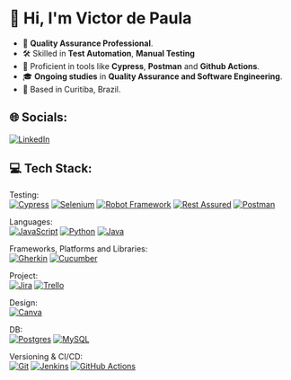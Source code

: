 # 👋 Hi, I'm Victor de Paula

- 🎯 **Quality Assurance Professional**.  
- 🛠️ Skilled in **Test Automation**, **Manual Testing**
- 🚀 Proficient in tools like **Cypress**, **Postman** and **Github Actions**. 
- 🎓 **Ongoing studies** in **Quality Assurance and Software Engineering**.
- 📍 Based in Curitiba, Brazil.
  
## 🌐 Socials:
[![LinkedIn](https://img.shields.io/badge/LinkedIn-%230077B5.svg?logo=linkedin&logoColor=white)](https://www.linkedin.com/in/victoragsto98) 

## 💻 Tech Stack:
Testing:<br> 
[![Cypress](https://img.shields.io/badge/Cypress-69D3A7?logo=cypress&logoColor=fff)](#)
[![Selenium](https://img.shields.io/badge/Selenium-43B02A?logo=selenium&logoColor=white)](#)
[![Robot Framework](https://img.shields.io/badge/Robot%20Framework-000000?logo=robot-framework&logoColor=white)](#)
[![Rest Assured](https://img.shields.io/badge/Rest%20Assured-3B2F63?logo=java&logoColor=white)](#)
[![Postman](https://img.shields.io/badge/Postman-FF6C37?logo=postman&logoColor=white)](#) 

Languages:<br> 
[![JavaScript](https://img.shields.io/badge/JavaScript-F7DF1E?logo=javascript&logoColor=000)](#) 
[![Python](https://img.shields.io/badge/Python-3776AB?logo=python&logoColor=fff)](#) 
[![Java](https://img.shields.io/badge/Java-%23ED8B00.svg?logo=openjdk&logoColor=white)](#) 

Frameworks, Platforms and Libraries:<br>
[![Gherkin](https://img.shields.io/badge/Gherkin-83A603?logoColor=white)](#)
[![Cucumber](https://img.shields.io/badge/Cucumber-23D96C?logo=cucumber&logoColor=white)](#)<br>

Project:<br> 
[![Jira](https://img.shields.io/badge/Jira-0052CC?logo=jira&logoColor=fff)](#) 
[![Trello](https://img.shields.io/badge/Trello-0052CC?logo=trello&logoColor=fff)](#) <br>

Design:<br> 
[![Canva](https://img.shields.io/badge/Canva-%2300C4CC.svg?&logo=Canva&logoColor=white)](#) <br>

DB:<br> 
[![Postgres](https://img.shields.io/badge/Postgres-%23316192.svg?logo=postgresql&logoColor=white)](#) 
[![MySQL](https://img.shields.io/badge/MySQL-4479A1?logo=mysql&logoColor=fff)](#) <br> 


Versioning & CI/CD:<br> 
[![Git](https://img.shields.io/badge/Git-F05032?logo=git&logoColor=fff)](#)
[![Jenkins](https://img.shields.io/badge/Jenkins-D24939?logo=jenkins&logoColor=fff)](#) 
[![GitHub Actions](https://img.shields.io/badge/GitHub_Actions-2088FF?logo=github-actions&logoColor=white)](#) <br>
